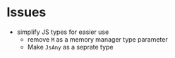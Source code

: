 # Issues

- simplify JS types for easier use
  - remove `M` as a memory manager type parameter
  - Make `JsAny` as a seprate type
